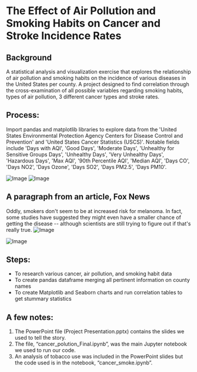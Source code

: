# The Effect of Air Pollution and Smoking Habits on Cancer and Stroke Incidence Rates 
## Background
A statistical analysis and visualization exercise that explores the relationship of air pollution and smoking habits on the incidence of various diseases in the United  States per county. A project designed to find correlation through the cross-examination of all possible variables regarding smoking habits, types of air pollution, 3 different cancer types and stroke rates.

## Process:
Import pandas and matplotlib libraries to explore data from the 'United States Environmental Protection Agency Centers for Disease Control and Prevention' and 'United States Cancer Statistics (USCS)'. Notable fields include 'Days with AQI', 'Good Days', 'Moderate Days', 'Unhealthy for Sensitive Groups Days', 'Unhealthy Days', 'Very Unhealthy Days', 'Hazardous Days', 'Max AQI', '90th Percentile AQI', 'Median AQI', 'Days CO', 'Days NO2', 'Days Ozone', 'Days SO2', 'Days PM2.5', 'Days PM10'.

![Image](https://github.com/PetraLee2019/The-Effect-of-Air-Pollution-and-Smoking-on-Cancer-and-Stroke-Incidence-Rates/blob/master/Images/IllnessVsAQI.png?raw=true)
![Image](https://github.com/PetraLee2019/The-Effect-of-Air-Pollution-and-Smoking-on-Cancer-and-Stroke-Incidence-Rates/blob/master/Images/IllnessVsDaysOzone.png?raw=true)

## A paragraph from an article, Fox News
Oddly, smokers don't seem to be at increased risk for melanoma. In fact, some studies have suggested they might even have a smaller chance of getting the disease -- although scientists are still trying to figure out if that's really true.
![Image](https://github.com/PetraLee2019/The-Effect-of-Air-Pollution-and-Smoking-on-Cancer-and-Stroke-Incidence-Rates/blob/master/Images/smoke_skin.png?raw=true)

![Image](https://github.com/PetraLee2019/The-Effect-of-Air-Pollution-and-Smoking-on-Cancer-and-Stroke-Incidence-Rates/blob/master/Images/All_posibilities_Seaborn.png?raw=true)

## Steps:
- To research various cancer, air pollution, and smoking habit data
- To create pandas dataframe merging all pertinent information on county names
- To create Matplotlib and Seaborn charts and run correlation tables to get stummary statistics

## A few notes:
1)	The PowerPoint file (Project Presentation.pptx) contains the slides we used to tell the story.  
2)	The file, “cancer_polution_Final.ipynb”, was the main Jupyter notebook we used to run our code.  
3)	An analysis of tobacco use was included in the PowerPoint slides but the code used is in the notebook, “cancer_smoke.ipynb”.  
